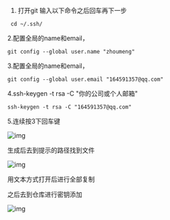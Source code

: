 1. 打开git 输入以下命令之后回车再下一步

```
 cd ~/.ssh/
```

 2.配置全局的name和email，

```
git config --global user.name "zhoumeng"
```

3.配置全局的name和email，

```
git config --global user.email "164591357@qq.com"
```

4.ssh-keygen -t rsa -C "你的公司或个人邮箱"

```
ssh-keygen -t rsa -C "164591357@qq.com"
```

5.连续按3下回车键

![img](https://img-blog.csdnimg.cn/20190626093057168.png?x-oss-process=image/watermark,type_ZmFuZ3poZW5naGVpdGk,shadow_10,text_aHR0cHM6Ly9ibG9nLmNzZG4ubmV0L3FxXzQwMTkwNjI0,size_16,color_FFFFFF,t_70)

生成后去到提示的路径找到文件

![img](https://img-blog.csdnimg.cn/20190626093130298.png?x-oss-process=image/watermark,type_ZmFuZ3poZW5naGVpdGk,shadow_10,text_aHR0cHM6Ly9ibG9nLmNzZG4ubmV0L3FxXzQwMTkwNjI0,size_16,color_FFFFFF,t_70)

用文本方式打开后进行全部复制

之后去到仓库进行密钥添加

![img](https://img-blog.csdnimg.cn/2019062609330227.png?x-oss-process=image/watermark,type_ZmFuZ3poZW5naGVpdGk,shadow_10,text_aHR0cHM6Ly9ibG9nLmNzZG4ubmV0L3FxXzQwMTkwNjI0,size_16,color_FFFFFF,t_70)